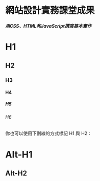 <h1>網站設計實務課堂成果</h1>
<h5>用CSS、HTML和JavaScript撰寫基本實作</h5>

# H1
## H2
### H3
#### H4
##### H5
###### H6

你也可以使用下劃線的方式標記 H1 與 H2：

Alt-H1
======

Alt-H2
------
